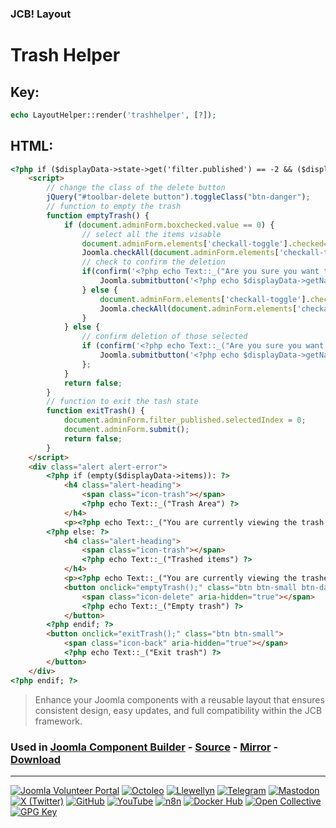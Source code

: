 ### JCB! Layout
# Trash Helper

## Key:
```php
echo LayoutHelper::render('trashhelper', [?]);
```

## HTML:
```html
<?php if ($displayData->state->get('filter.published') == -2 && ($displayData->canState && $displayData->canDelete)) : ?>
	<script>
		// change the class of the delete button
		jQuery("#toolbar-delete button").toggleClass("btn-danger");
		// function to empty the trash
		function emptyTrash() {
			if (document.adminForm.boxchecked.value == 0) {
				// select all the items visable
				document.adminForm.elements['checkall-toggle'].checked=1;
				Joomla.checkAll(document.adminForm.elements['checkall-toggle']);
				// check to confirm the deletion
				if(confirm('<?php echo Text::_("Are you sure you want to delete? Confirming will permanently delete the selected item(s)!") ?>')) {
					Joomla.submitbutton('<?php echo $displayData->getName(); ?>.delete');
				} else {
					document.adminForm.elements['checkall-toggle'].checked=0;
					Joomla.checkAll(document.adminForm.elements['checkall-toggle']);
				}
			} else {
				// confirm deletion of those selected
				if (confirm('<?php echo Text::_("Are you sure you want to delete? Confirming will permanently delete the selected item(s)!") ?>')) {
					Joomla.submitbutton('<?php echo $displayData->getName(); ?>.delete');
				};
			}
			return false;
		}
		// function to exit the tash state
		function exitTrash() {
			document.adminForm.filter_published.selectedIndex = 0;
			document.adminForm.submit();
			return false;
		}
	</script>
	<div class="alert alert-error">
		<?php if (empty($displayData->items)): ?>
			<h4 class="alert-heading">
				<span class="icon-trash"></span>
				<?php echo Text::_("Trash Area") ?>
			</h4>
			<p><?php echo Text::_("You are currently viewing the trash area, and you don't have any items in trash at the moment!") ?></p>
		<?php else: ?>
			<h4 class="alert-heading">
				<span class="icon-trash"></span>
				<?php echo Text::_("Trashed items") ?>
			</h4>
			<p><?php echo Text::_("You are currently viewing the trashed items.") ?></p>
			<button onclick="emptyTrash();" class="btn btn-small btn-danger">
				<span class="icon-delete" aria-hidden="true"></span>
				<?php echo Text::_("Empty trash") ?>
			</button>
		<?php endif; ?>
		<button onclick="exitTrash();" class="btn btn-small">
			<span class="icon-back" aria-hidden="true"></span>
			<?php echo Text::_("Exit trash") ?>
		</button>
	</div>
<?php endif; ?>
```

> Enhance your Joomla components with a reusable layout that ensures consistent design, easy updates, and full compatibility within the JCB framework.

### Used in [Joomla Component Builder](https://www.joomlacomponentbuilder.com) - [Source](https://git.vdm.dev/joomla/Component-Builder) - [Mirror](https://github.com/vdm-io/Joomla-Component-Builder) - [Download](https://git.vdm.dev/joomla/pkg-component-builder/releases)

---
[![Joomla Volunteer Portal](https://img.shields.io/badge/-Joomla-gold?logo=joomla)](https://volunteers.joomla.org/joomlers/1396-llewellyn-van-der-merwe "Join Llewellyn on the Joomla Volunteer Portal: Shaping the Future Together!") [![Octoleo](https://img.shields.io/badge/-Octoleo-black?logo=linux)](https://git.vdm.dev/octoleo "--quiet") [![Llewellyn](https://img.shields.io/badge/-Llewellyn-ffffff?logo=gitea)](https://git.vdm.dev/Llewellyn "Collaborate and Innovate with Llewellyn on Git: Building a Better Code Future!") [![Telegram](https://img.shields.io/badge/-Telegram-blue?logo=telegram)](https://t.me/Joomla_component_builder "Join Llewellyn and the Community on Telegram: Building Joomla Components Together!") [![Mastodon](https://img.shields.io/badge/-Mastodon-9e9eec?logo=mastodon)](https://joomla.social/@llewellyn "Connect and Engage with Llewellyn on Joomla Social: Empowering Communities, One Post at a Time!") [![X (Twitter)](https://img.shields.io/badge/-X-black?logo=x)](https://x.com/llewellynvdm "Join the Conversation with Llewellyn on X: Where Ideas Take Flight!") [![GitHub](https://img.shields.io/badge/-GitHub-181717?logo=github)](https://github.com/Llewellynvdm "Build, Innovate, and Thrive with Llewellyn on GitHub: Turning Ideas into Impact!") [![YouTube](https://img.shields.io/badge/-YouTube-ff0000?logo=youtube)](https://www.youtube.com/@OctoYou "Explore, Learn, and Create with Llewellyn on YouTube: Your Gateway to Inspiration!") [![n8n](https://img.shields.io/badge/-n8n-black?logo=n8n)](https://n8n.io/creators/octoleo "Effortless Automation and Impactful Workflows with Llewellyn on n8n!") [![Docker Hub](https://img.shields.io/badge/-Docker-grey?logo=docker)](https://hub.docker.com/u/llewellyn "Llewellyn on Docker: Containerize Your Creativity!") [![Open Collective](https://img.shields.io/badge/-Donate-green?logo=opencollective)](https://opencollective.com/joomla-component-builder "Donate towards JCB: Help Llewellyn financially so he can continue developing this great tool!") [![GPG Key](https://img.shields.io/badge/-GPG-blue?logo=gnupg)](https://git.vdm.dev/Llewellyn/gpg "Unlock Trust and Security with Llewellyn's GPG Key: Your Gateway to Verified Connections!")
